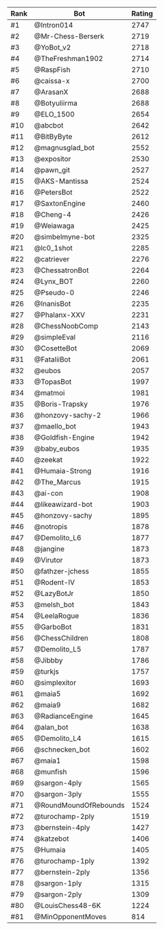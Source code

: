 Rank|Bot|Rating
---|---|---
#1|@Intron014|2747
#2|@Mr-Chess-Berserk|2719
#3|@YoBot_v2|2718
#4|@TheFreshman1902|2714
#5|@RaspFish|2710
#6|@caissa-x|2700
#7|@ArasanX|2688
#8|@Botyuliirma|2688
#9|@ELO_1500|2654
#10|@abcbot|2642
#11|@BitByByte|2612
#12|@magnusglad_bot|2552
#13|@expositor|2530
#14|@pawn_git|2527
#15|@AKS-Mantissa|2524
#16|@PetersBot|2522
#17|@SaxtonEngine|2460
#18|@Cheng-4|2426
#19|@Weiawaga|2425
#20|@simbelmyne-bot|2325
#21|@lc0_1shot|2285
#22|@catriever|2276
#23|@ChessatronBot|2264
#24|@Lynx_BOT|2260
#25|@Pseudo-0|2246
#26|@InanisBot|2235
#27|@Phalanx-XXV|2231
#28|@ChessNoobComp|2143
#29|@simpleEval|2116
#30|@CosetteBot|2069
#31|@FataliiBot|2061
#32|@eubos|2057
#33|@TopasBot|1997
#34|@matmoi|1981
#35|@Boris-Trapsky|1976
#36|@honzovy-sachy-2|1966
#37|@maello_bot|1943
#38|@Goldfish-Engine|1942
#39|@baby_eubos|1935
#40|@zeekat|1922
#41|@Humaia-Strong|1916
#42|@The_Marcus|1915
#43|@ai-con|1908
#44|@likeawizard-bot|1903
#45|@honzovy-sachy|1895
#46|@notropis|1878
#47|@Demolito_L6|1877
#48|@jangine|1873
#49|@Virutor|1873
#50|@fathzer-jchess|1855
#51|@Rodent-IV|1853
#52|@LazyBotJr|1850
#53|@melsh_bot|1843
#54|@LeelaRogue|1836
#55|@GarboBot|1831
#56|@ChessChildren|1808
#57|@Demolito_L5|1787
#58|@Jibbby|1786
#59|@turkjs|1757
#60|@simplexitor|1693
#61|@maia5|1692
#62|@maia9|1682
#63|@RadianceEngine|1645
#64|@alan_bot|1638
#65|@Demolito_L4|1615
#66|@schnecken_bot|1602
#67|@maia1|1598
#68|@munfish|1596
#69|@sargon-4ply|1565
#70|@sargon-3ply|1555
#71|@RoundMoundOfRebounds|1524
#72|@turochamp-2ply|1519
#73|@bernstein-4ply|1427
#74|@katzebot|1406
#75|@Humaia|1405
#76|@turochamp-1ply|1392
#77|@bernstein-2ply|1356
#78|@sargon-1ply|1315
#79|@sargon-2ply|1309
#80|@LouisChess48-6K|1224
#81|@MinOpponentMoves|814
